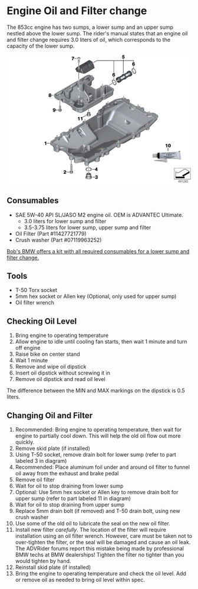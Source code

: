 # Engine Oil and Filter change

The 853cc engine has two sumps, a lower sump and an upper sump nestled above
the lower sump. The rider's manual states that an engine oil and filter change
requires 3.0 liters of oil, which corresponds to the capacity of the lower
sump.

![sump diagram](assets/oil-sump.gif)

## Consumables

- SAE 5W-40 API SL/JASO M2 engine oil. OEM is ADVANTEC Ultimate.
    - 3.0 liters for lower sump and filter
    - 3.5-3.75 liters for lower sump, upper sump and filter
- Oil Filter (Part #11427721779)
- Crush washer (Part #07119963252)

[Bob's BMW offers a kit with all required consumables for a lower sump and
filter
change.](https://www.bobsbmw.com/store/product/10-off-complete-oil-change-kit-for-f750gs-f850gs--adventure)

## Tools

- T-50 Torx socket
- 5mm hex socket or Allen key (Optional, only used for upper sump)
- Oil filter wrench

## Checking Oil Level

1. Bring engine to operating temperature
1. Allow engine to idle until cooling fan starts, then wait 1 minute and turn
   off engine
1. Raise bike on center stand
1. Wait 1 minute
1. Remove and wipe oil dipstick
1. Insert oil dipstick without screwing it in
1. Remove oil dipstick and read oil level

The difference between the MIN and MAX markings on the dipstick is 0.5 liters.

## Changing Oil and Filter

1. Recommended: Bring engine to operating temperature, then wait for engine to
   partially cool down. This will help the old oil flow out more quickly.
1. Remove skid plate (if installed)
1. Using T-50 socket, remove drain bolt for lower sump (refer to part labeled 3
   in diagram)
1. Recommended: Place aluminum foil under and around oil filter to funnel oil
   away from the exhaust and brake pedal
1. Remove oil filter
1. Wait for oil to stop draining from lower sump
1. Optional: Use 5mm hex socket or Allen key to remove drain bolt for upper
   sump (refer to part labeled 11 in diagram)
1. Wait for oil to stop draining from upper sump
1. Replace 5mm drain bolt (if removed) and T-50 drain bolt, using new crush
   washer
1. Use some of the old oil to lubricate the seal on the new oil filter.
1. Install new filter _carefully_. The location of the filter will require
   installation using an oil filter wrench. However, care must be taken not to
over-tighten the filter, or the seal will be damaged and cause an oil leak. The
ADVRider forums report this mistake being made by professional BMW techs at BMW
dealerships! Tighten the filter no tighter than you would tighten by hand.
1. Reinstall skid plate (if installed)
1. Bring the engine to operating temperature and check the oil level. Add or
   remove oil as needed to bring oil level within spec.
